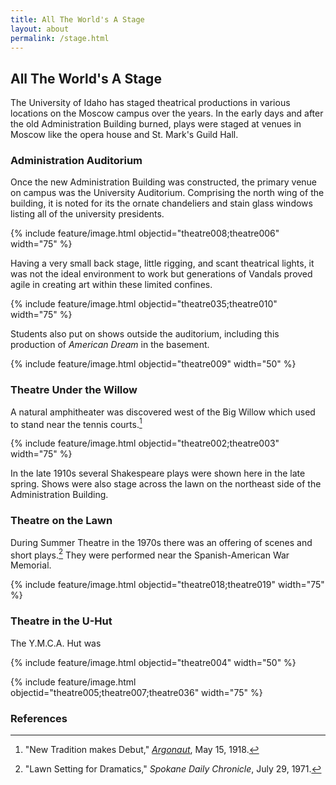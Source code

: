 ```yaml
---
title: All The World's A Stage
layout: about
permalink: /stage.html
---
```


## All The World's A Stage

The University of Idaho has staged theatrical productions in various locations on the Moscow campus over the years. In the early days and after the old Administration Building burned, plays were staged at venues in Moscow like the opera house and St. Mark's Guild Hall. 

### Administration Auditorium

Once the new Administration Building was constructed, the primary venue on campus was the University Auditorium. Comprising the north wing of the building, it is noted for its the ornate chandeliers and stain glass windows listing all of the university presidents.

{% include feature/image.html objectid="theatre008;theatre006" width="75" %}

Having a very small back stage, little rigging, and scant theatrical lights, it was not the ideal environment to work but generations of Vandals proved agile in creating art within these limited confines.

{% include feature/image.html objectid="theatre035;theatre010" width="75" %}

Students also put on shows outside the auditorium, including this production of *American Dream* in the basement.

{% include feature/image.html objectid="theatre009" width="50" %}

### Theatre Under the Willow
A natural amphitheater was discovered west of the Big Willow which used to stand near the tennis courts.[^1] 

{% include feature/image.html objectid="theatre002;theatre003" width="75" %}

In the late 1910s several Shakespeare plays were shown here in the late spring. Shows were also stage across the lawn on the northeast side of the Administration Building.

### Theatre on the Lawn

During Summer Theatre in the 1970s there was an offering of scenes and short plays.[^2] They were performed near the Spanish-American War Memorial.

{% include feature/image.html objectid="theatre018;theatre019" width="75" %}

### Theatre in the U-Hut

The Y.M.C.A. Hut was 

{% include feature/image.html objectid="theatre004" width="50" %}

{% include feature/image.html objectid="theatre005;theatre007;theatre036" width="75" %}


### References
[^1]: "New Tradition makes Debut," [*Argonaut*](https://www.lib.uidaho.edu/digital/argonaut/), May 15, 1918.
[^2]: "Lawn Setting for Dramatics," *Spokane Daily Chronicle*, July 29, 1971.